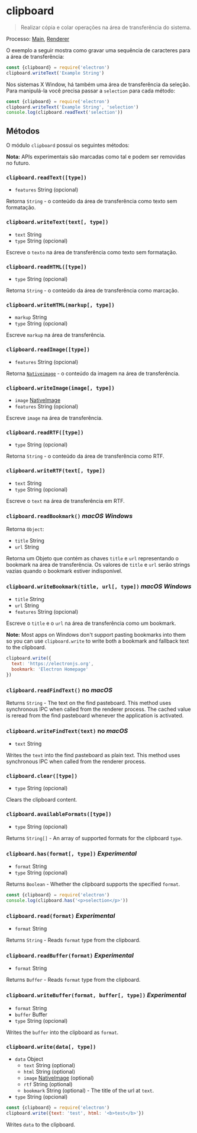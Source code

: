 # clipboard

> Realizar cópia e colar operações na área de transferência do sistema.

Processo: [Main](../glossary.md#main-process), [Renderer](../glossary.md#renderer-process)

O exemplo a seguir mostra como gravar uma sequência de caracteres para a área de transferência:

```javascript
const {clipboard} = require('electron')
clipboard.writeText('Example String')
```

Nos sistemas X Window, há também uma área de transferência da seleção. Para manipulá-la você precisa passar a `selection` para cada método:

```javascript
const {clipboard} = require('electron')
clipboard.writeText('Example String', 'selection')
console.log(clipboard.readText('selection'))
```

## Métodos

O módulo `clipboard` possui os seguintes métodos:

**Nota:** APIs experimentais são marcadas como tal e podem ser removidas no futuro.

### `clipboard.readText([type])`

* `features` String (opcional)

Retorna `String` - o conteúdo da área de transferência como texto sem formatação.

### `clipboard.writeText(text[, type])`

* `text` String
* `type` String (opcional)

Escreve o `texto` na área de transferência como texto sem formatação.

### `clipboard.readHTML([type])`

* `type` String (opcional)

Retorna `String` - o conteúdo da área de transferência como marcação.

### `clipboard.writeHTML(markup[, type])`

* `markup` String
* `type` String (opcional)

Escreve `markup` na área de transferência.

### `clipboard.readImage([type])`

* `features` String (opcional)

Retorna [`Nativeimage`](native-image.md) - o conteúdo da imagem na área de transferência.

### `clipboard.writeImage(image[, type])`

* `image` [NativeImage](native-image.md)
* `features` String (opcional)

Escreve `image` na área de transferência.

### `clipboard.readRTF([type])`

* `type` String (opcional)

Retorna `String` - o conteúdo da área de transferência como RTF.

### `clipboard.writeRTF(text[, type])`

* `text` String
* `type` String (opcional)

Escreve o `text` na área de transferência em RTF.

### `clipboard.readBookmark()` *macOS* *Windows*

Retorna `Object`:

* `title` String
* `url` String

Retorna um Objeto que contém as chaves `title` e `url` representando o bookmark na área de transferência. Os valores de `title` e `url` serão strings vazias quando o bookmark estiver indisponível.

### `clipboard.writeBookmark(title, url[, type])` *macOS* *Windows*

* `title` String
* `url` String
* `features` String (opcional)

Escreve o `title` e o `url` na área de transferência como um bookmark.

**Note:** Most apps on Windows don't support pasting bookmarks into them so you can use `clipboard.write` to write both a bookmark and fallback text to the clipboard.

```js
clipboard.write({
  text: 'https://electronjs.org',
  bookmark: 'Electron Homepage'
})
```

### `clipboard.readFindText()` no *macOS*

Returns `String` - The text on the find pasteboard. This method uses synchronous IPC when called from the renderer process. The cached value is reread from the find pasteboard whenever the application is activated.

### `clipboard.writeFindText(text)` no *macOS*

* `text` String

Writes the `text` into the find pasteboard as plain text. This method uses synchronous IPC when called from the renderer process.

### `clipboard.clear([type])`

* `type` String (opcional)

Clears the clipboard content.

### `clipboard.availableFormats([type])`

* `type` String (opcional)

Returns `String[]` - An array of supported formats for the clipboard `type`.

### `clipboard.has(format[, type])` *Experimental*

* `format` String
* `type` String (opcional)

Returns `Boolean` - Whether the clipboard supports the specified `format`.

```javascript
const {clipboard} = require('electron')
console.log(clipboard.has('<p>selection</p>'))
```

### `clipboard.read(format)` *Experimental*

* `format` String

Returns `String` - Reads `format` type from the clipboard.

### `clipboard.readBuffer(format)` *Experimental*

* `format` String

Returns `Buffer` - Reads `format` type from the clipboard.

### `clipboard.writeBuffer(format, buffer[, type])` *Experimental*

* `format` String
* `buffer` Buffer
* `type` String (opcional)

Writes the `buffer` into the clipboard as `format`.

### `clipboard.write(data[, type])`

* `data` Object 
  * `text` String (optional)
  * `html` String (optional)
  * `image` [NativeImage](native-image.md) (optional)
  * `rtf` String (optional)
  * `bookmark` String (optional) - The title of the url at `text`.
* `type` String (opcional)

```javascript
const {clipboard} = require('electron')
clipboard.write({text: 'test', html: '<b>test</b>'})
```

Writes `data` to the clipboard.